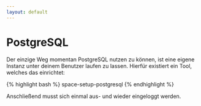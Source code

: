 ```yaml
---
layout: default
---
```

# PostgreSQL

Der einzige Weg momentan PostgreSQL nutzen zu können, ist eine eigene Instanz unter deinem Benutzer laufen zu lassen. Hierfür existiert ein Tool, welches das einrichtet:

{% highlight bash %}
space-setup-postgresql
{% endhighlight %}

Anschließend musst sich einmal aus- und wieder eingeloggt werden.
